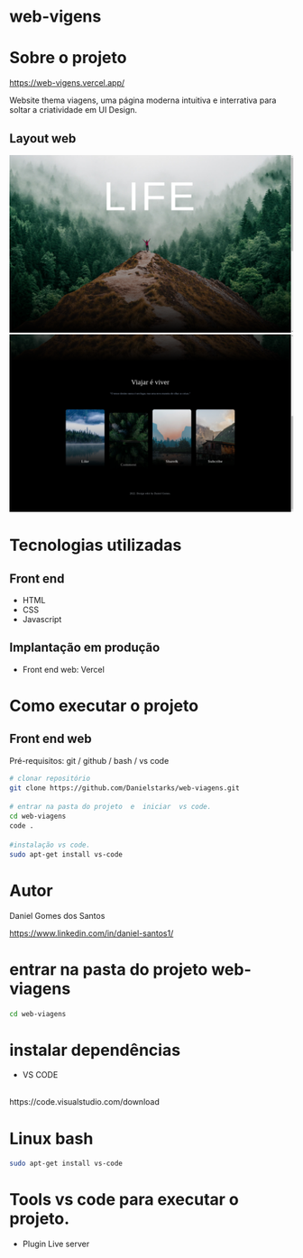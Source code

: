 # web-vigens

# Sobre o projeto
https://web-vigens.vercel.app/

Website thema viagens, uma página moderna intuitiva e interrativa para soltar a criatividade em UI Design.

## Layout web
![Web 1](https://github.com/Danielstarks/web-viagens/blob/main/img/web-vg1.png)
![Web 2](https://github.com/Danielstarks/web-viagens/blob/main/img/web-vg2.png)

# Tecnologias utilizadas
## Front end
- HTML
- CSS
- Javascript

## Implantação em produção
- Front end web: Vercel

# Como executar o projeto


## Front end web
Pré-requisitos: git / github / bash / vs code 

```bash
# clonar repositório
git clone https://github.com/Danielstarks/web-viagens.git

# entrar na pasta do projeto  e  iniciar  vs code.
cd web-viagens
code .

#instalação vs code.
sudo apt-get install vs-code

```

# Autor

Daniel Gomes dos Santos

https://www.linkedin.com/in/daniel-santos1/

# entrar na pasta do projeto web-viagens
 ```bash
cd web-viagens
```
# instalar dependências
 - VS CODE
 <br>
 https://code.visualstudio.com/download
 <br>
 
 # Linux bash
 ```bash
sudo apt-get install vs-code
 ```
# Tools vs code para executar o projeto.
- Plugin Live server



